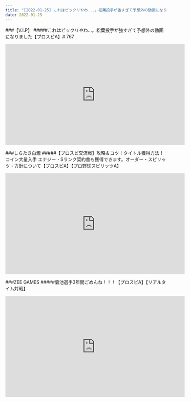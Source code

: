 ```yaml
---
title: "[2022-01-25] これはビックリやわ...。松葉投手が強すぎて予想外の動画になりました【プロスピA】# 767 他"
date: 2022-01-25
---
```

###【V.I.P】
#####これはビックリやわ...。松葉投手が強すぎて予想外の動画になりました【プロスピA】# 767
<iframe width="560" height="315" src="https://www.youtube.com/embed/Lq-dBfblQ8A" frameborder="0" allow="accelerometer; autoplay; clipboard-write; encrypted-media; gyroscope; picture-in-picture" allowfullscreen></iframe>

###しらたき白瀧
#####【プロスピ交流戦】攻略＆コツ！タイトル獲得方法！コイン大量入手 エナジー・Sランク契約書も獲得できます。オーダー・スピリッツ・方針について【プロスピA】【プロ野球スピリッツA】
<iframe width="560" height="315" src="https://www.youtube.com/embed/EvCYboFyvrs" frameborder="0" allow="accelerometer; autoplay; clipboard-write; encrypted-media; gyroscope; picture-in-picture" allowfullscreen></iframe>

###ZEE GAMES
#####菊池選手3年間ごめんね！！！【プロスピA】【リアルタイム対戦】
<iframe width="560" height="315" src="https://www.youtube.com/embed/MU-c6X_c5ns" frameborder="0" allow="accelerometer; autoplay; clipboard-write; encrypted-media; gyroscope; picture-in-picture" allowfullscreen></iframe>

